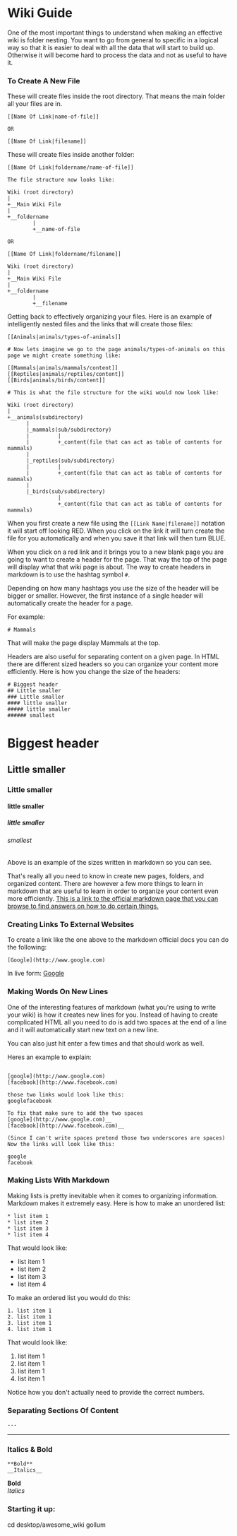 # Wiki Guide

One of the most important things to understand when making an effective wiki is folder nesting.  You want to go from general to specific in a logical way so that it is easier to deal with all the data that will start to build up.  Otherwise it will become hard to process the data and not as useful to have it.

### To Create A New File
These will create files inside the root directory. That means the main folder all your files are in.
```
[[Name Of Link|name-of-file]]

OR

[[Name Of Link|filename]]
```

These will create files inside another folder:
```
[[Name Of Link|foldername/name-of-file]]

The file structure now looks like:

Wiki (root directory)
|  
+__Main Wiki File
|
+__foldername
        |
        +__name-of-file

OR

[[Name Of Link|foldername/filename]]

Wiki (root directory)
|  
+__Main Wiki File
|
+__foldername
        |
        +__filename

```
Getting back to effectively organizing your files.  Here is an example of  intelligently nested files and the links that will create those files:
```
[[Animals|animals/types-of-animals]]

# Now lets imagine we go to the page animals/types-of-animals on this page we might create something like:

[[Mammals|animals/mammals/content]]
[[Reptiles|animals/reptiles/content]]
[[Birds|animals/birds/content]]

# This is what the file structure for the wiki would now look like:

Wiki (root directory)
|
+__animals(subdirectory)
      |
      |_mammals(sub/subdirectory)
      |         |
      |         +_content(file that can act as table of contents for mammals)
      |
      |_reptiles(sub/subdirectory)
      |         |
      |         +_content(file that can act as table of contents for mammals)
      |
      |_birds(sub/subdirectory)
                |
                +_content(file that can act as table of contents for mammals)

```

When you first create a new file using the ```[[Link Name|filename]]``` notation it will start off looking RED. When you click on the link it will turn create the file for you automatically and when you save it that link will then turn BLUE.

When you click on a red link and it brings you to a new blank page you are going to want to create a header for the page.  That way the top of the page will display what that wiki page is about.  The way to create headers in markdown is to use the hashtag symbol ```#```.

Depending on how many hashtags you use the size of the header will be bigger or smaller. However, the first instance of a single header will automatically create the header for a page.

For example:
```
# Mammals
```
That will make the page display Mammals at the top.

Headers are also useful for separating content on a given page.  In HTML there are different sized headers so you can organize your content more efficiently. Here is how you change the size of the headers:
```
# Biggest header
## Little smaller
### Little smaller
#### little smaller
##### little smaller
###### smallest
```
# Biggest header
## Little smaller
### Little smaller
#### little smaller
##### little smaller
###### smallest

Above is an example of the sizes written in markdown so you can see.

That's really all you need to know in create new pages, folders, and organized content.  There are however a few more things to learn in markdown that are useful to learn in order to organize your content even more efficiently. [This is a link to the official markdown page that you can browse to find answers on how to do certain things.](http://daringfireball.net/projects/markdown/)

### Creating Links To External Websites

To create a link like the one above to the markdown official docs you can do the following:

```
[Google](http://www.google.com)
```
In live form:
[Google](http://www.google.com)

### Making Words On New Lines
One of the interesting features of markdown (what you're using to write your wiki) is how it creates new lines for you.  Instead of having to create complicated HTML all you need to do is add two spaces at the end of a line and it will automatically start new text on a new line.

You can also just hit enter a few times and that should work as well.

Heres an example to explain:
```

[google](http://www.google.com)
[facebook](http://www.facebook.com)

those two links would look like this:
googlefacebook

To fix that make sure to add the two spaces
[google](http://www.google.com)__
[facebook](http://www.facebook.com)__

(Since I can't write spaces pretend those two underscores are spaces) Now the links will look like this:

google
facebook
```

### Making Lists With Markdown
Making lists is pretty inevitable when it comes to organizing information. Markdown makes it extremely easy.  Here is how to make an unordered list:
```
* list item 1  
* list item 2  
* list item 3  
* list item 4  
```
That would look like:  
* list item 1  
* list item 2  
* list item 3  
* list item 4  

To make an ordered list you would do this:
```
1. list item 1  
2. list item 1  
3. list item 1  
4. list item 1  
```
That would look like:  
1. list item 1  
2. list item 1  
3. list item 1  
4. list item 1  

Notice how you don't actually need to provide the correct numbers.

### Separating Sections Of Content
```
---
```

---


### Italics & Bold
```
**Bold**
__Italics__
```
**Bold**  
_Italics_

### Starting it up:

cd desktop/awesome_wiki
gollum
